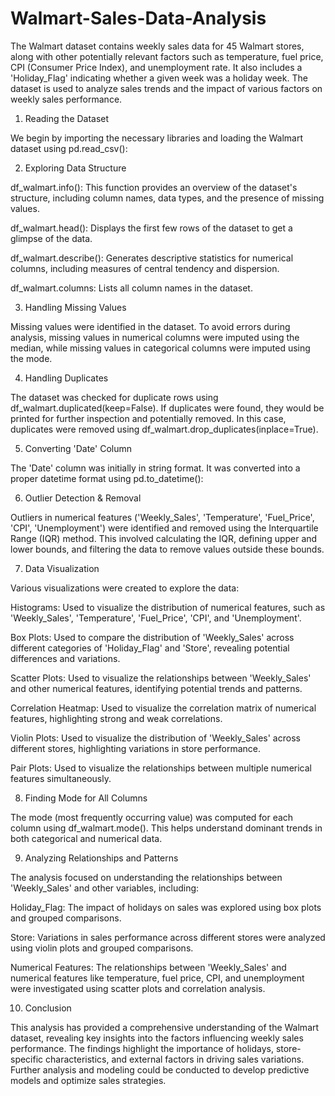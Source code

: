 # Walmart-Sales-Data-Analysis
The Walmart dataset contains weekly sales data for 45 Walmart stores, along with other potentially relevant factors such as temperature, fuel price, CPI (Consumer Price Index), and unemployment rate. It also includes a 'Holiday_Flag' indicating whether a given week was a holiday week. The dataset is used to analyze sales trends and the impact of various factors on weekly sales performance.


1. Reading the Dataset

We begin by importing the necessary libraries and loading the Walmart dataset using pd.read_csv():

2. Exploring Data Structure

df_walmart.info(): This function provides an overview of the dataset's structure, including column names, data types, and the presence of missing values.

df_walmart.head(): Displays the first few rows of the dataset to get a glimpse of the data.

df_walmart.describe(): Generates descriptive statistics for numerical columns, including measures of central tendency and dispersion.

df_walmart.columns: Lists all column names in the dataset.


3. Handling Missing Values

Missing values were identified in the dataset. To avoid errors during analysis, missing values in numerical columns were imputed using the median, while missing values in categorical columns were imputed using the mode.

4. Handling Duplicates

The dataset was checked for duplicate rows using df_walmart.duplicated(keep=False). If duplicates were found, they would be printed for further inspection and potentially removed. In this case, duplicates were removed using df_walmart.drop_duplicates(inplace=True).

5. Converting 'Date' Column

The 'Date' column was initially in string format. It was converted into a proper datetime format using pd.to_datetime():

6. Outlier Detection & Removal

Outliers in numerical features ('Weekly_Sales', 'Temperature', 'Fuel_Price', 'CPI', 'Unemployment') were identified and removed using the Interquartile Range (IQR) method. This involved calculating the IQR, defining upper and lower bounds, and filtering the data to remove values outside these bounds.

7. Data Visualization

Various visualizations were created to explore the data:

Histograms: Used to visualize the distribution of numerical features, such as 'Weekly_Sales', 'Temperature', 'Fuel_Price', 'CPI', and 'Unemployment'.

Box Plots: Used to compare the distribution of 'Weekly_Sales' across different categories of 'Holiday_Flag' and 'Store', revealing potential differences and variations.

Scatter Plots: Used to visualize the relationships between 'Weekly_Sales' and other numerical features, identifying potential trends and patterns.

Correlation Heatmap: Used to visualize the correlation matrix of numerical features, highlighting strong and weak correlations.

Violin Plots: Used to visualize the distribution of 'Weekly_Sales' across different stores, highlighting variations in store performance.

Pair Plots: Used to visualize the relationships between multiple numerical features simultaneously.

8. Finding Mode for All Columns

The mode (most frequently occurring value) was computed for each column using df_walmart.mode(). This helps understand dominant trends in both categorical and numerical data.

9. Analyzing Relationships and Patterns

The analysis focused on understanding the relationships between 'Weekly_Sales' and other variables, including:

Holiday_Flag: The impact of holidays on sales was explored using box plots and grouped comparisons.

Store: Variations in sales performance across different stores were analyzed using violin plots and grouped comparisons.

Numerical Features: The relationships between 'Weekly_Sales' and numerical features like temperature, fuel price, CPI, and unemployment were investigated using scatter plots and correlation analysis.

10. Conclusion

This analysis has provided a comprehensive understanding of the Walmart dataset, revealing key insights into the factors influencing weekly sales performance. The findings highlight the importance of holidays, store-specific characteristics, and external factors in driving sales variations. Further analysis and modeling could be conducted to develop predictive models and optimize sales strategies.
